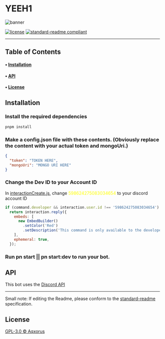 # YEEH1

![banner](https://cdn.discordapp.com/attachments/966577871579660288/1053891959091101716/Untitled_design.png)

[![license](https://img.shields.io/github/license/Aqxorus/YEEH1)](./LICENSE)
[![standard-readme compliant](https://img.shields.io/badge/readme%20style-standard-brightgreen.svg?style=flat-square)](https://github.com/RichardLitt/standard-readme)

---

## Table of Contents

#### • [Installation](#installation)

#### • [API](#api)

#### • [License](#license)

## Installation

### Install the required dependencies

```ps
pnpm install
```

### Make a config.json file with these contents. (Obviously replace the content with your actual token and mongoUri.)

```json
{
  "token": "TOKEN HERE",
  "mongoUri": "MONGO URI HERE"
}
```

### Change the Dev ID to your Account ID

In [interactionCreate.js](./src/Events/Interactions/interactionCreate.js), change <font color='#FFFF00'>598624275083034654</font> to your discord account ID

```js
if (command.developer && interaction.user.id !== '598624275083034654')
  return interaction.reply({
    embeds: [
      new EmbedBuilder()
        .setColor('Red')
        .setDescription('This command is only available to the developer.'),
    ],
    ephemeral: true,
  });
```

### Run pn start || pn start:dev to run your bot.

## API

This bot uses the [Discord API](https://discord.com/developers/docs/reference#api-reference)

---

Small note: If editing the Readme, please conform to the [standard-readme](https://github.com/RichardLitt/standard-readme) specification.

## License

[GPL-3.0 © Aqxorus](./LICENSE)
